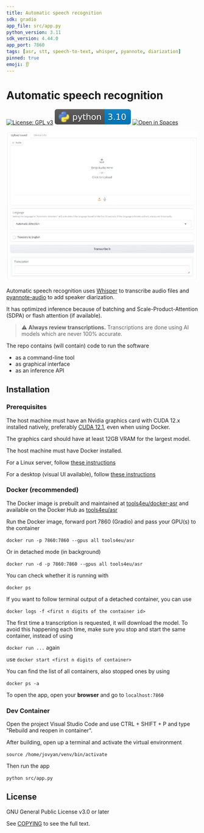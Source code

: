 ```yaml
---
title: Automatic speech recognition
sdk: gradio
app_file: src/app.py
python_version: 3.11
sdk_version: 4.44.0
app_port: 7860
tags: [asr, stt, speech-to-text, whisper, pyannote, diarization]
pinned: true
emoji: 👂
---
```


# Automatic speech recognition

[![License: GPL v3](https://img.shields.io/badge/License-GPLv3-blue.svg)](https://www.gnu.org/licenses/gpl-3.0)
![Python 3.10](badges/python3_10.svg)
[![Open in Spaces](https://huggingface.co/datasets/huggingface/badges/resolve/main/open-in-hf-spaces-sm.svg)](https://huggingface.co/spaces/tools4eu/asr)

![Screenshot](img/screenshot.jpg)

Automatic speech recognition uses [Whisper](https://github.com/openai/whisper) to transcribe audio files and [pyannote-audio](https://github.com/pyannote/pyannote-audio) to add speaker diarization.

It has optimized inference because of batching and Scale-Product-Attention (SDPA) or flash attention (if available).

> :warning: **Always review transcriptions.** Transcriptions are done using AI models which are never 100% accurate.

The repo contains (will contain) code to run the software

- as a command-line tool
- as graphical interface
- as an inference API

## Installation

### Prerequisites

The host machine must have an Nvidia graphics card with CUDA 12.x installed natively, preferably [CUDA 12.1](https://developer.nvidia.com/cuda-12-1-0-download-archive), even when using Docker.

The graphics card should have at least 12GB VRAM for the largest model.

The host machine must have Docker installed.

For a Linux server, follow [these instructions](https://docs.docker.com/engine/install/)

For a desktop (visual UI available), follow [these instructions](https://www.docker.com/products/docker-desktop/)

### Docker (recommended)

The Docker image is prebuilt and maintained at [tools4eu/docker-asr](https://github.com/tools4eu/docker-asr) and available on the Docker Hub as [tools4eu/asr](https://hub.docker.com/repository/docker/tools4eu/asr/general)

Run the Docker image, forward port 7860 (Gradio) and pass your GPU(s) to the container

`docker run -p 7860:7860 --gpus all tools4eu/asr`

Or in detached mode (in background)

`docker run -d -p 7860:7860 --gpus all tools4eu/asr`

You can check whether it is running with

`docker ps`

If you want to follow terminal output of a detached container, you can use

`docker logs -f <first n digits of the container id>`

The first time a transcription is requested, it will download the model.
To avoid this happening each time, make sure you stop and start the same container, instead of using

`docker run ...` again

use `docker start <first n digits of container>`

You can find the list of all containers, also stopped ones by using

`docker ps -a`

To open the app, open your **browser** and go to `localhost:7860`

### Dev Container

Open the project Visual Studio Code and use CTRL + SHIFT + P and type "Rebuild and reopen in container".

After building, open up a terminal and activate the virtual environment

`source /home/jovyan/venv/bin/activate`

Then run the app

`python src/app.py`

## License

GNU General Public License v3.0 or later

See [COPYING](COPYING) to see the full text.

